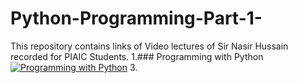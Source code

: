 # Python-Programming-Part-1-
This repository contains links of Video lectures of Sir Nasir Hussain recorded for PIAIC Students.
1.### Programming with Python
[![Programming with Python](https://img.youtube.com/vi/ORIrSFWyYvM/sddefault.jpg)](https://youtu.be/ORIrSFWyYvM?si=Te3R0XINW_ul87Cx)
3.
